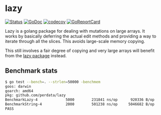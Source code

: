 # lazy

[![Status](https://travis-ci.com/perdata/lazy.svg?branch=master)](https://travis-ci.com/perdata/lazy?branch=master)
[![GoDoc](https://godoc.org/github.com/perdata/lazy?status.svg)](https://godoc.org/github.com/perdata/lazy)
[![codecov](https://codecov.io/gh/perdata/lazy/branch/master/graph/badge.svg)](https://codecov.io/gh/perdata/lazy)
[![GoReportCard](https://goreportcard.com/badge/github.com/perdata/lazy)](https://goreportcard.com/report/github.com/perdata/lazy)

Lazy is a golang package for dealing with mutations on large
arrays. It works by basically deferring the actual edit methods and
providing a way to iterate through all the slices. This avoids
large-scale memory copying.

This still involves a fair degree of copying and very large arrays
will benefit from the [lazy package](https://github.com/perdata/trope) instead.

## Benchmark stats


```sh
$ go test --bench=. --strlen=50000 -benchmem
goos: darwin
goarch: amd64
pkg: github.com/perdata/lazy
BenchmarkLazy-4     	    5000	    231841 ns/op	  920336 B/op	     722 allocs/op
BenchmarkString-4   	    2000	    501238 ns/op	 5046682 B/op	     200 allocs/op
PASS
````

